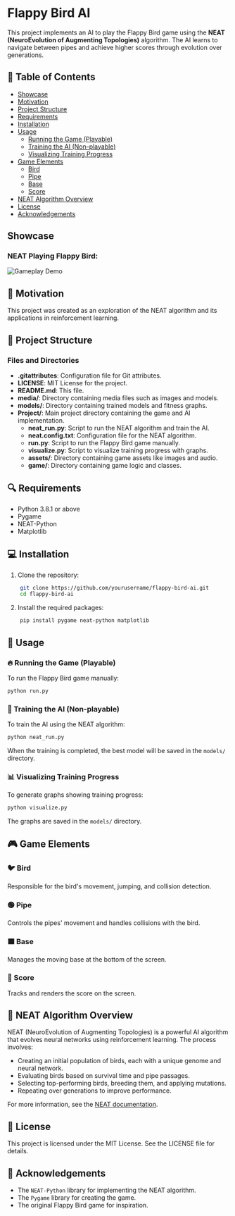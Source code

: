 # Flappy Bird AI

This project implements an AI to play the Flappy Bird game using the **NEAT (NeuroEvolution of Augmenting Topologies)** algorithm. The AI learns to navigate between pipes and achieve higher scores through evolution over generations.

## 📌 Table of Contents
- [Showcase](#showcase)
- [Motivation](#-motivation)
- [Project Structure](#-project-structure)
- [Requirements](#-requirements)
- [Installation](#-installation)
- [Usage](#-usage)
  - [Running the Game (Playable)](#-running-the-game-playable)
  - [Training the AI (Non-playable)](#-training-the-ai-non-playable)
  - [Visualizing Training Progress](#-visualizing-training-progress)
- [Game Elements](#-game-elements)
  - [Bird](#-bird)
  - [Pipe](#-pipe)
  - [Base](#-base)
  - [Score](#-score)
- [NEAT Algorithm Overview](#-neat-algorithm-overview)
- [License](#-license)
- [Acknowledgements](#-acknowledgements)

## Showcase
### NEAT Playing Flappy Bird:
![Gameplay Demo](media/Showcase/neat_run_reduzido.gif)

## 🎯 Motivation
This project was created as an exploration of the NEAT algorithm and its applications in reinforcement learning.

## 📁 Project Structure
### Files and Directories
- **.gitattributes**: Configuration file for Git attributes.
- **LICENSE**: MIT License for the project.
- **README.md**: This file.
- **media/**: Directory containing media files such as images and models.
- **models/**: Directory containing trained models and fitness graphs.
- **Project/**: Main project directory containing the game and AI implementation.
  - **neat_run.py**: Script to run the NEAT algorithm and train the AI.
  - **neat.config.txt**: Configuration file for the NEAT algorithm.
  - **run.py**: Script to run the Flappy Bird game manually.
  - **visualize.py**: Script to visualize training progress with graphs.
  - **assets/**: Directory containing game assets like images and audio.
  - **game/**: Directory containing game logic and classes.

## 🔍 Requirements
- Python 3.8.1 or above
- Pygame
- NEAT-Python
- Matplotlib

## 💻 Installation
1. Clone the repository:
```sh
    git clone https://github.com/yourusername/flappy-bird-ai.git
    cd flappy-bird-ai
```

2. Install the required packages:
```sh
    pip install pygame neat-python matplotlib
```

## 🚀 Usage
### 🔥 Running the Game (Playable)
To run the Flappy Bird game manually:
```sh
python run.py
```

### 🧩 Training the AI (Non-playable)
To train the AI using the NEAT algorithm:
```sh
python neat_run.py
```
When the training is completed, the best model will be saved in the `models/` directory.

### 📊 Visualizing Training Progress
To generate graphs showing training progress:
```sh
python visualize.py
```
The graphs are saved in the `models/` directory.

## 🎮 Game Elements
### 🐦 Bird
Responsible for the bird's movement, jumping, and collision detection.

### 🟢 Pipe
Controls the pipes' movement and handles collisions with the bird.

### 🟫 Base
Manages the moving base at the bottom of the screen.

### 🔢 Score
Tracks and renders the score on the screen.

## 🧠 NEAT Algorithm Overview
NEAT (NeuroEvolution of Augmenting Topologies) is a powerful AI algorithm that evolves neural networks using reinforcement learning. The process involves:
- Creating an initial population of birds, each with a unique genome and neural network.
- Evaluating birds based on survival time and pipe passages.
- Selecting top-performing birds, breeding them, and applying mutations.
- Repeating over generations to improve performance.

For more information, see the [NEAT documentation](https://neat-python.readthedocs.io/en/latest/).

## 📄 License
This project is licensed under the MIT License. See the LICENSE file for details.

## 💬 Acknowledgements
- The `NEAT-Python` library for implementing the NEAT algorithm.
- The `Pygame` library for creating the game.
- The original Flappy Bird game for inspiration.


